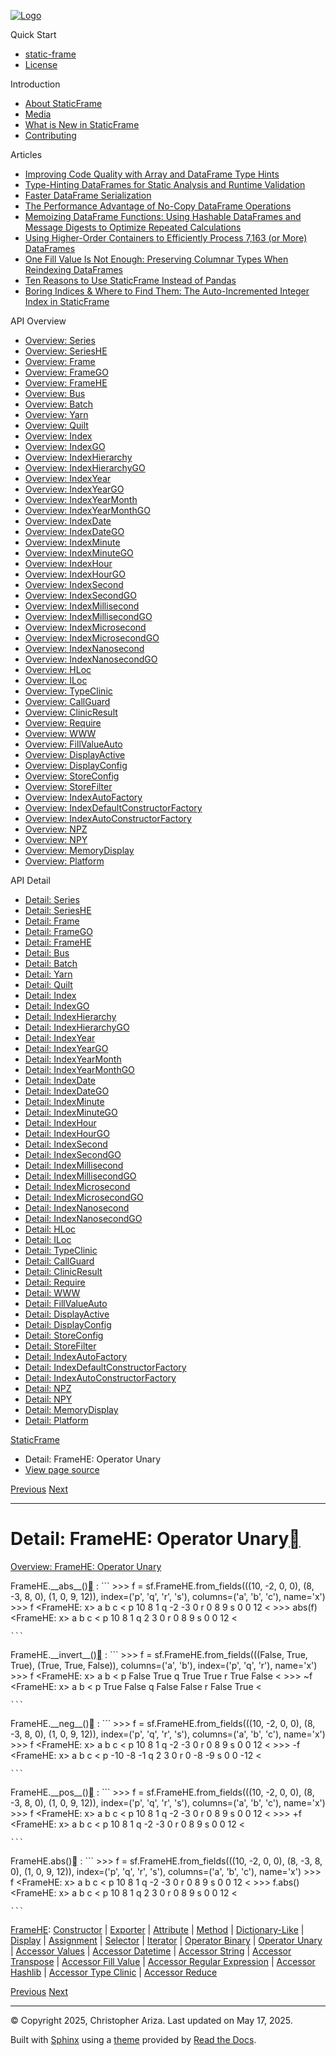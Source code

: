 [![Logo](../_static/sf-logo-web_icon-small.png)](../index.md)

Quick Start

* [static-frame](../readme.md)
* [License](../license.md)

Introduction

* [About StaticFrame](../intro.md)
* [Media](../intro.md#media)
* [What is New in StaticFrame](../new.md)
* [Contributing](../contributing.md)

Articles

* [Improving Code Quality with Array and DataFrame Type Hints](../articles/guard.md)
* [Type-Hinting DataFrames for Static Analysis and Runtime Validation](../articles/ftyping.md)
* [Faster DataFrame Serialization](../articles/serialize.md)
* [The Performance Advantage of No-Copy DataFrame Operations](../articles/no_copy.md)
* [Memoizing DataFrame Functions: Using Hashable DataFrames and Message Digests to Optimize Repeated Calculations](../articles/hash.md)
* [Using Higher-Order Containers to Efficiently Process 7,163 (or More) DataFrames](../articles/uhoc.md)
* [One Fill Value Is Not Enough: Preserving Columnar Types When Reindexing DataFrames](../articles/fill_value.md)
* [Ten Reasons to Use StaticFrame Instead of Pandas](../articles/upgrade.md)
* [Boring Indices & Where to Find Them: The Auto-Incremented Integer Index in StaticFrame](../articles/aiii.md)

API Overview

* [Overview: Series](../api_overview/series.md)
* [Overview: SeriesHE](../api_overview/series_he.md)
* [Overview: Frame](../api_overview/frame.md)
* [Overview: FrameGO](../api_overview/frame_go.md)
* [Overview: FrameHE](../api_overview/frame_he.md)
* [Overview: Bus](../api_overview/bus.md)
* [Overview: Batch](../api_overview/batch.md)
* [Overview: Yarn](../api_overview/yarn.md)
* [Overview: Quilt](../api_overview/quilt.md)
* [Overview: Index](../api_overview/index.md)
* [Overview: IndexGO](../api_overview/index_go.md)
* [Overview: IndexHierarchy](../api_overview/index_hierarchy.md)
* [Overview: IndexHierarchyGO](../api_overview/index_hierarchy_go.md)
* [Overview: IndexYear](../api_overview/index_year.md)
* [Overview: IndexYearGO](../api_overview/index_year_go.md)
* [Overview: IndexYearMonth](../api_overview/index_year_month.md)
* [Overview: IndexYearMonthGO](../api_overview/index_year_month_go.md)
* [Overview: IndexDate](../api_overview/index_date.md)
* [Overview: IndexDateGO](../api_overview/index_date_go.md)
* [Overview: IndexMinute](../api_overview/index_minute.md)
* [Overview: IndexMinuteGO](../api_overview/index_minute_go.md)
* [Overview: IndexHour](../api_overview/index_hour.md)
* [Overview: IndexHourGO](../api_overview/index_hour_go.md)
* [Overview: IndexSecond](../api_overview/index_second.md)
* [Overview: IndexSecondGO](../api_overview/index_second_go.md)
* [Overview: IndexMillisecond](../api_overview/index_millisecond.md)
* [Overview: IndexMillisecondGO](../api_overview/index_millisecond_go.md)
* [Overview: IndexMicrosecond](../api_overview/index_microsecond.md)
* [Overview: IndexMicrosecondGO](../api_overview/index_microsecond_go.md)
* [Overview: IndexNanosecond](../api_overview/index_nanosecond.md)
* [Overview: IndexNanosecondGO](../api_overview/index_nanosecond_go.md)
* [Overview: HLoc](../api_overview/hloc.md)
* [Overview: ILoc](../api_overview/iloc.md)
* [Overview: TypeClinic](../api_overview/type_clinic.md)
* [Overview: CallGuard](../api_overview/call_guard.md)
* [Overview: ClinicResult](../api_overview/clinic_result.md)
* [Overview: Require](../api_overview/require.md)
* [Overview: WWW](../api_overview/www.md)
* [Overview: FillValueAuto](../api_overview/fill_value_auto.md)
* [Overview: DisplayActive](../api_overview/display_active.md)
* [Overview: DisplayConfig](../api_overview/display_config.md)
* [Overview: StoreConfig](../api_overview/store_config.md)
* [Overview: StoreFilter](../api_overview/store_filter.md)
* [Overview: IndexAutoFactory](../api_overview/index_auto_factory.md)
* [Overview: IndexDefaultConstructorFactory](../api_overview/index_default_constructor_factory.md)
* [Overview: IndexAutoConstructorFactory](../api_overview/index_auto_constructor_factory.md)
* [Overview: NPZ](../api_overview/npz.md)
* [Overview: NPY](../api_overview/npy.md)
* [Overview: MemoryDisplay](../api_overview/memory_display.md)
* [Overview: Platform](../api_overview/platform.md)

API Detail

* [Detail: Series](series.md)
* [Detail: SeriesHE](series_he.md)
* [Detail: Frame](frame.md)
* [Detail: FrameGO](frame_go.md)
* [Detail: FrameHE](frame_he.md)
* [Detail: Bus](bus.md)
* [Detail: Batch](batch.md)
* [Detail: Yarn](yarn.md)
* [Detail: Quilt](quilt.md)
* [Detail: Index](index.md)
* [Detail: IndexGO](index_go.md)
* [Detail: IndexHierarchy](index_hierarchy.md)
* [Detail: IndexHierarchyGO](index_hierarchy_go.md)
* [Detail: IndexYear](index_year.md)
* [Detail: IndexYearGO](index_year_go.md)
* [Detail: IndexYearMonth](index_year_month.md)
* [Detail: IndexYearMonthGO](index_year_month_go.md)
* [Detail: IndexDate](index_date.md)
* [Detail: IndexDateGO](index_date_go.md)
* [Detail: IndexMinute](index_minute.md)
* [Detail: IndexMinuteGO](index_minute_go.md)
* [Detail: IndexHour](index_hour.md)
* [Detail: IndexHourGO](index_hour_go.md)
* [Detail: IndexSecond](index_second.md)
* [Detail: IndexSecondGO](index_second_go.md)
* [Detail: IndexMillisecond](index_millisecond.md)
* [Detail: IndexMillisecondGO](index_millisecond_go.md)
* [Detail: IndexMicrosecond](index_microsecond.md)
* [Detail: IndexMicrosecondGO](index_microsecond_go.md)
* [Detail: IndexNanosecond](index_nanosecond.md)
* [Detail: IndexNanosecondGO](index_nanosecond_go.md)
* [Detail: HLoc](hloc.md)
* [Detail: ILoc](iloc.md)
* [Detail: TypeClinic](type_clinic.md)
* [Detail: CallGuard](call_guard.md)
* [Detail: ClinicResult](clinic_result.md)
* [Detail: Require](require.md)
* [Detail: WWW](www.md)
* [Detail: FillValueAuto](fill_value_auto.md)
* [Detail: DisplayActive](display_active.md)
* [Detail: DisplayConfig](display_config.md)
* [Detail: StoreConfig](store_config.md)
* [Detail: StoreFilter](store_filter.md)
* [Detail: IndexAutoFactory](index_auto_factory.md)
* [Detail: IndexDefaultConstructorFactory](index_default_constructor_factory.md)
* [Detail: IndexAutoConstructorFactory](index_auto_constructor_factory.md)
* [Detail: NPZ](npz.md)
* [Detail: NPY](npy.md)
* [Detail: MemoryDisplay](memory_display.md)
* [Detail: Platform](platform.md)

[StaticFrame](../index.md)

* Detail: FrameHE: Operator Unary
* [View page source](../_sources/api_detail/frame_he-operator_unary.rst.txt)

[Previous](frame_he-operator_binary.md "Detail: FrameHE: Operator Binary")
[Next](frame_he-accessor_values.md "Detail: FrameHE: Accessor Values")

---

# Detail: FrameHE: Operator Unary[](#detail-framehe-operator-unary "Link to this heading")

[Overview: FrameHE: Operator Unary](../api_overview/frame_he-operator_unary.md#api-overview-framehe-operator-unary)

FrameHE.\_\_abs\_\_()[](#static_frame.FrameHE.__abs__ "Link to this definition")
:   ```
    >>> f = sf.FrameHE.from_fields(((10, -2, 0, 0), (8, -3, 8, 0), (1, 0, 9, 12)), index=('p', 'q', 'r', 's'), columns=('a', 'b', 'c'), name='x')
    >>> f
    <FrameHE: x>
    <Index>      a       b       c       <<U1>
    <Index>
    p            10      8       1
    q            -2      -3      0
    r            0       8       9
    s            0       0       12
    <<U1>        <int64> <int64> <int64>
    >>> abs(f)
    <FrameHE: x>
    <Index>      a       b       c       <<U1>
    <Index>
    p            10      8       1
    q            2       3       0
    r            0       8       9
    s            0       0       12
    <<U1>        <int64> <int64> <int64>

    ```

FrameHE.\_\_invert\_\_()[](#static_frame.FrameHE.__invert__ "Link to this definition")
:   ```
    >>> f = sf.FrameHE.from_fields(((False, True, True), (True, True, False)), columns=('a', 'b'), index=('p', 'q', 'r'), name='x')
    >>> f
    <FrameHE: x>
    <Index>      a      b      <<U1>
    <Index>
    p            False  True
    q            True   True
    r            True   False
    <<U1>        <bool> <bool>
    >>> ~f
    <FrameHE: x>
    <Index>      a      b      <<U1>
    <Index>
    p            True   False
    q            False  False
    r            False  True
    <<U1>        <bool> <bool>

    ```

FrameHE.\_\_neg\_\_()[](#static_frame.FrameHE.__neg__ "Link to this definition")
:   ```
    >>> f = sf.FrameHE.from_fields(((10, -2, 0, 0), (8, -3, 8, 0), (1, 0, 9, 12)), index=('p', 'q', 'r', 's'), columns=('a', 'b', 'c'), name='x')
    >>> f
    <FrameHE: x>
    <Index>      a       b       c       <<U1>
    <Index>
    p            10      8       1
    q            -2      -3      0
    r            0       8       9
    s            0       0       12
    <<U1>        <int64> <int64> <int64>
    >>> -f
    <FrameHE: x>
    <Index>      a       b       c       <<U1>
    <Index>
    p            -10     -8      -1
    q            2       3       0
    r            0       -8      -9
    s            0       0       -12
    <<U1>        <int64> <int64> <int64>

    ```

FrameHE.\_\_pos\_\_()[](#static_frame.FrameHE.__pos__ "Link to this definition")
:   ```
    >>> f = sf.FrameHE.from_fields(((10, -2, 0, 0), (8, -3, 8, 0), (1, 0, 9, 12)), index=('p', 'q', 'r', 's'), columns=('a', 'b', 'c'), name='x')
    >>> f
    <FrameHE: x>
    <Index>      a       b       c       <<U1>
    <Index>
    p            10      8       1
    q            -2      -3      0
    r            0       8       9
    s            0       0       12
    <<U1>        <int64> <int64> <int64>
    >>> +f
    <FrameHE: x>
    <Index>      a       b       c       <<U1>
    <Index>
    p            10      8       1
    q            -2      -3      0
    r            0       8       9
    s            0       0       12
    <<U1>        <int64> <int64> <int64>

    ```

FrameHE.abs()[](#static_frame.FrameHE.abs "Link to this definition")
:   ```
    >>> f = sf.FrameHE.from_fields(((10, -2, 0, 0), (8, -3, 8, 0), (1, 0, 9, 12)), index=('p', 'q', 'r', 's'), columns=('a', 'b', 'c'), name='x')
    >>> f
    <FrameHE: x>
    <Index>      a       b       c       <<U1>
    <Index>
    p            10      8       1
    q            -2      -3      0
    r            0       8       9
    s            0       0       12
    <<U1>        <int64> <int64> <int64>
    >>> f.abs()
    <FrameHE: x>
    <Index>      a       b       c       <<U1>
    <Index>
    p            10      8       1
    q            2       3       0
    r            0       8       9
    s            0       0       12
    <<U1>        <int64> <int64> <int64>

    ```

[FrameHE](frame_he.md#api-detail-framehe): [Constructor](frame_he-constructor.md#api-detail-framehe-constructor) | [Exporter](frame_he-exporter.md#api-detail-framehe-exporter) | [Attribute](frame_he-attribute.md#api-detail-framehe-attribute) | [Method](frame_he-method.md#api-detail-framehe-method) | [Dictionary-Like](frame_he-dictionary_like.md#api-detail-framehe-dictionary-like) | [Display](frame_he-display.md#api-detail-framehe-display) | [Assignment](frame_he-assignment.md#api-detail-framehe-assignment) | [Selector](frame_he-selector.md#api-detail-framehe-selector) | [Iterator](frame_he-iterator.md#api-detail-framehe-iterator) | [Operator Binary](frame_he-operator_binary.md#api-detail-framehe-operator-binary) | [Operator Unary](#api-detail-framehe-operator-unary) | [Accessor Values](frame_he-accessor_values.md#api-detail-framehe-accessor-values) | [Accessor Datetime](frame_he-accessor_datetime.md#api-detail-framehe-accessor-datetime) | [Accessor String](frame_he-accessor_string.md#api-detail-framehe-accessor-string) | [Accessor Transpose](frame_he-accessor_transpose.md#api-detail-framehe-accessor-transpose) | [Accessor Fill Value](frame_he-accessor_fill_value.md#api-detail-framehe-accessor-fill-value) | [Accessor Regular Expression](frame_he-accessor_regular_expression.md#api-detail-framehe-accessor-regular-expression) | [Accessor Hashlib](frame_he-accessor_hashlib.md#api-detail-framehe-accessor-hashlib) | [Accessor Type Clinic](frame_he-accessor_type_clinic.md#api-detail-framehe-accessor-type-clinic) | [Accessor Reduce](frame_he-accessor_reduce.md#api-detail-framehe-accessor-reduce)

[Previous](frame_he-operator_binary.md "Detail: FrameHE: Operator Binary")
[Next](frame_he-accessor_values.md "Detail: FrameHE: Accessor Values")

---

© Copyright 2025, Christopher Ariza.
Last updated on May 17, 2025.

Built with [Sphinx](https://www.sphinx-doc.org/) using a
[theme](https://github.com/readthedocs/sphinx_rtd_theme)
provided by [Read the Docs](https://readthedocs.org).